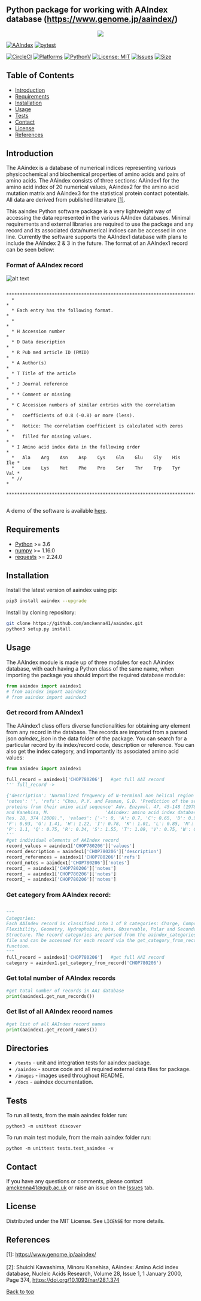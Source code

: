 ## Python package for working with AAIndex database (https://www.genome.jp/aaindex/) <a name="TOP"></a>
<p align="center">
  <img src="https://raw.githubusercontent.com/amckenna41/aaindex/main/images/aaindex_logo.png" />
</p>

[![AAIndex](https://img.shields.io/pypi/v/aaindex)](https://pypi.org/project/aaindex/)
[![pytest](https://github.com/amckenna41/aaindex/workflows/Building%20and%20Testing/badge.svg)](https://github.com/amckenna41/aaindex/actions?query=workflowBuilding%20and%20Testing)
<!-- [![Build](https://img.shields.io/github/workflow/status/amckenna41/aaindex/Deploy%20to%20PyPI%20%F0%9F%93%A6)](https://github.com/amckenna41/aaindex/actions) -->
[![CircleCI](https://circleci.com/gh/amckenna41/aaindex.svg?style=svg&circle-token=d860bb64668be19d44f106841b80eb47a8b7e7e8)](https://app.circleci.com/pipelines/github/amckenna41/aaindex)
[![Platforms](https://img.shields.io/badge/platforms-linux%2C%20macOS%2C%20Windows-green)](https://pypi.org/project/aaindex/)
[![PythonV](https://img.shields.io/pypi/pyversions/aaindex?logo=2)](https://pypi.org/project/aaindex/)
[![License: MIT](https://img.shields.io/badge/License-MIT-red.svg)](https://opensource.org/licenses/MIT)
[![Issues](https://img.shields.io/github/issues/amckenna41/aaindex)](https://github.com/amckenna41/aaindex/issues)
[![Size](https://img.shields.io/github/repo-size/amckenna41/aaindex)](https://github.com/amckenna41/aaindex)
<!-- [![Commits](https://img.shields.io/github/commit-activity/w/amckenna41/aaindex)](https://github.com/amckenna41/aaindex) -->

Table of Contents
-----------------

  * [Introduction](#introduction)
  * [Requirements](#requirements)
  * [Installation](#installation)
  * [Usage](#usage)
  * [Tests](#tests)
  * [Contact](#contact)
  * [License](#license)
  * [References](#References)

Introduction
------------
The AAindex is a database of numerical indices representing various physicochemical and biochemical properties of amino acids and pairs of amino acids. The AAindex consists of three sections: AAindex1 for the amino acid index of 20 numerical values, AAindex2 for the amino acid mutation matrix and AAindex3 for the statistical protein contact potentials. All data are derived from published literature [[1]](#references). 

This aaindex Python software package is a very lightweight way of accessing the data represented in the various AAIndex databases. Minimal requirements and external libraries are required to use the package and any record and its associated data/numerical indices can be accessed in one line. Currently the software supports the AAIndex1 database with plans to include the AAIndex 2 & 3 in the future. The format of an AAIndex1 record can be seen below:

### Format of AAIndex record
![alt text](https://raw.githubusercontent.com/amckenna41/aaindex/main/images/aaindex_example.png)

```
  ************************************************************************
  *                                                                      *
  * Each entry has the following format.                                 *
  *                                                                      *
  * H Accession number                                                   *
  * D Data description                                                   *
  * R Pub med article ID (PMID)                                          *
  * A Author(s)                                                          *
  * T Title of the article                                               *
  * J Journal reference                                                  *
  * * Comment or missing                                                 *
  * C Accession numbers of similar entries with the correlation          *
  *   coefficients of 0.8 (-0.8) or more (less).                         *
  *   Notice: The correlation coefficient is calculated with zeros       *
  *   filled for missing values.                                         *
  * I Amino acid index data in the following order                       *
  *   Ala    Arg    Asn    Asp    Cys    Gln    Glu    Gly    His    Ile *
  *   Leu    Lys    Met    Phe    Pro    Ser    Thr    Trp    Tyr    Val *
  * //                                                                   *
  ************************************************************************
  
```
A demo of the software is available [here](https://github.com/amckenna41/aaindex).

Requirements
------------
* [Python][python] >= 3.6
* [numpy][numpy] >= 1.16.0
* [requests][requests] >= 2.24.0

Installation
-----------------
Install the latest version of aaindex using pip:

```bash
pip3 install aaindex --upgrade
```

Install by cloning repository:

```bash
git clone https://github.com/amckenna41/aaindex.git
python3 setup.py install
```
Usage
-----

The AAIndex module is made up of three modules for each AAindex database, with each having a Python class of the same name, when importing the package you should import the required database module:

```python
from aaindex import aaindex1
# from aaindex import aaindex2
# from aaindex import aaindex3
```

### Get record from AAIndex1
The AAindex1 class offers diverse functionalities for obtaining any element from any record in the database. The records are imported from a parsed json <em>aaindex_json</em> in the data folder of the package. You can search for a particular record by its index/record code, description or reference. You can also get the index category, and importantly its associated amino acid values:
```python
from aaindex import aaindex1

full_record = aaindex1['CHOP780206']   #get full AAI record
''' full_record ->

{'description': 'Normalized frequency of N-terminal non helical region (Chou-Fasman, 1978b)', 
'notes': '', 'refs': "Chou, P.Y. and Fasman, G.D. 'Prediction of the secondary structure of 
proteins from their amino acid sequence' Adv. Enzymol. 47, 45-148 (1978); Kawashima, S. 
and Kanehisa, M.                     'AAindex: amino acid index database.'  Nucleic Acids 
Res. 28, 374 (2000).", 'values': {'-': 0, 'A': 0.7, 'C': 0.65, 'D': 0.98, 'E': 1.04, 
'F': 0.93, 'G': 1.41, 'H': 1.22, 'I': 0.78, 'K': 1.01, 'L': 0.85, 'M': 0.83, 'N': 1.42, 
'P': 1.1, 'Q': 0.75, 'R': 0.34, 'S': 1.55, 'T': 1.09, 'V': 0.75, 'W': 0.62, 'Y': 0.99}}
'''
#get individual elements of AAIndex record
record_values = aaindex1['CHOP780206']['values']
record_description = aaindex1['CHOP780206']['description']
record_references = aaindex1['CHOP780206']['refs']
record_notes = aaindex1['CHOP780206']['notes']
record_ = aaindex1['CHOP780206']['notes']
record_ = aaindex1['CHOP780206']['notes']
record_ = aaindex1['CHOP780206']['notes']

```
### Get category from AAIndex record:
```python

"""
Categories: 
Each AAIndex record is classified into 1 of 8 categories: Charge, Composition, 
Flexibility, Geometry, Hydrophobic, Meta, Observable, Polar and Secondary 
Structure. The record categories are parsed from the aaindex_categories.txt 
file and can be accessed for each record via the get_category_from_record() 
function.
"""
full_record = aaindex1['CHOP780206']   #get full AAI record
category = aaindex1.get_category_from_record('CHOP780206')


```

### Get total number of AAIndex records
```python
#get total number of records in AAI database
print(aaindex1.get_num_records())

```

### Get list of all AAIndex record names
```python
#get list of all AAIndex record names
print(aaindex1.get_record_names())

```

Directories
-----------
* `/tests` - unit and integration tests for aaindex package.
* `/aaindex` - source code and all required external data files for package.
* `/images` - images used throughout README.
* `/docs` - aaindex documentation.
 
Tests
-----
To run all tests, from the main aaindex folder run:
```
python3 -m unittest discover
```

To run main test module, from the main aaindex folder run:
```
python -m unittest tests.test_aaindex -v
```

Contact
-------
If you have any questions or comments, please contact amckenna41@qub.ac.uk or raise an issue on the [Issues][Issues] tab.

License
-------
Distributed under the MIT License. See `LICENSE` for more details.  

References
----------
\[1\]: https://www.genome.jp/aaindex/ <br><br>
\[2\]: Shuichi Kawashima, Minoru Kanehisa, AAindex: Amino Acid index database, Nucleic Acids Research, Volume 28, Issue 1, 1 January 2000, Page 374, https://doi.org/10.1093/nar/28.1.374

[Back to top](#TOP)

[python]: https://www.python.org/downloads/release/python-360/
[numpy]: https://numpy.org/
[pandas]: https://pandas.pydata.org/
[requests]: https://docs.python-requests.org/en/latest/
[Issues]: https://github.com/amckenna41/pySAR/issues

